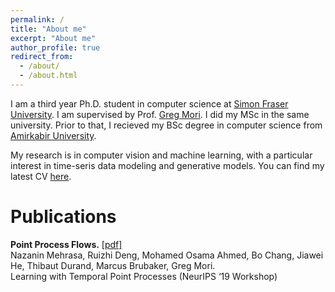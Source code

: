 ```yaml
---
permalink: /
title: "About me"
excerpt: "About me"
author_profile: true
redirect_from: 
  - /about/
  - /about.html
---
```


I am a third year Ph.D. student in computer science at  [Simon Fraser University](https://www.sfu.ca/computing.html). I am supervised by Prof. [Greg Mori](https://www.cs.sfu.ca/~mori/). I did my  MSc in the same university. Prior to that, I recieved my BSc degree in computer science from [Amirkabir University](http://aut.ac.ir/).

My research is in computer vision and machine learning, with a particular interest in time-seris data modeling and generative models. You can find my latest CV [here](cv.pdf). 


Publications
======
**Point Process Flows.** [\[pdf\]](https://arxiv.org/pdf/1910.08281.pdf)<br/>
Nazanin Mehrasa, Ruizhi Deng, Mohamed Osama Ahmed, Bo Chang, Jiawei He, Thibaut Durand, Marcus Brubaker, Greg Mori.<br/>
Learning with Temporal Point Processes (NeurIPS ‘19 Workshop)
